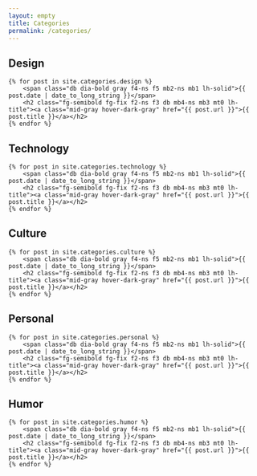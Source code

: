 ```yaml
---
layout: empty
title: Categories
permalink: /categories/
---
```


<div class="mb5-ns mb4">
	<h2 class="blackfont black-80 lh-title f2-ns f2 mt2 mb3" id="design">Design</h2>

	{% for post in site.categories.design %}
		<span class="db dia-bold gray f4-ns f5 mb2-ns mb1 lh-solid">{{ post.date | date_to_long_string }}</span>
		<h2 class="fg-semibold fg-fix f2-ns f3 db mb4-ns mb3 mt0 lh-title"><a class="mid-gray hover-dark-gray" href="{{ post.url }}">{{ post.title }}</a></h2>
	{% endfor %}
</div>

<div class="mb5-ns mb4">
	<h2 class="blackfont black-80 lh-title f2-ns f2 mt2 mb3" id="technology">Technology</h2>

	{% for post in site.categories.technology %}
		<span class="db dia-bold gray f4-ns f5 mb2-ns mb1 lh-solid">{{ post.date | date_to_long_string }}</span>
		<h2 class="fg-semibold fg-fix f2-ns f3 db mb4-ns mb3 mt0 lh-title"><a class="mid-gray hover-dark-gray" href="{{ post.url }}">{{ post.title }}</a></h2>
	{% endfor %}
</div>

<div class="mb5-ns mb4">
	<h2 class="blackfont black-80 lh-title f2-ns f2 mt2 mb3" id="culture">Culture</h2>

	{% for post in site.categories.culture %}
		<span class="db dia-bold gray f4-ns f5 mb2-ns mb1 lh-solid">{{ post.date | date_to_long_string }}</span>
		<h2 class="fg-semibold fg-fix f2-ns f3 db mb4-ns mb3 mt0 lh-title"><a class="mid-gray hover-dark-gray" href="{{ post.url }}">{{ post.title }}</a></h2>
	{% endfor %}
</div>

<div class="mb5-ns mb4">
	<h2 class="blackfont black-80 lh-title f2-ns f2 mt2 mb3" id="personal">Personal</h2>

	{% for post in site.categories.personal %}
		<span class="db dia-bold gray f4-ns f5 mb2-ns mb1 lh-solid">{{ post.date | date_to_long_string }}</span>
		<h2 class="fg-semibold fg-fix f2-ns f3 db mb4-ns mb3 mt0 lh-title"><a class="mid-gray hover-dark-gray" href="{{ post.url }}">{{ post.title }}</a></h2>
	{% endfor %}
</div>

<!-- last -->
<div class="mb6-ns mb5">
	<h2 class="blackfont black-80 lh-title f2-ns f2 mt2 mb3" id="humor">Humor</h2>

	{% for post in site.categories.humor %}
		<span class="db dia-bold gray f4-ns f5 mb2-ns mb1 lh-solid">{{ post.date | date_to_long_string }}</span>
		<h2 class="fg-semibold fg-fix f2-ns f3 db mb4-ns mb3 mt0 lh-title"><a class="mid-gray hover-dark-gray" href="{{ post.url }}">{{ post.title }}</a></h2>
	{% endfor %}
</div>